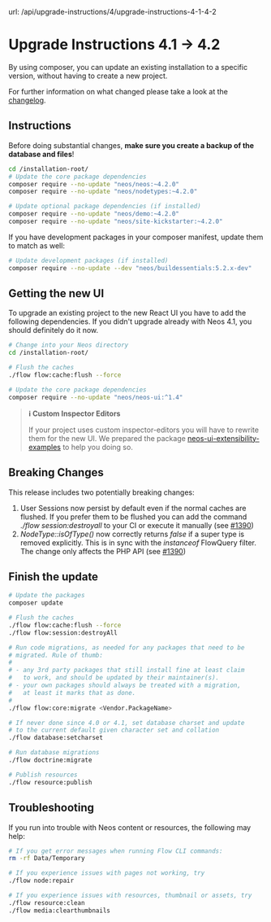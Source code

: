 url: /api/upgrade-instructions/4/upgrade-instructions-4-1-4-2
# Upgrade Instructions 4.1 → 4.2

By using composer, you can update an existing installation to a specific version, without having to create a new project.

For further information on what changed please take a look at the [changelog](https://neos.readthedocs.io/en/4.2/Appendixes/ChangeLogs/index.html).

## Instructions

Before doing substantial changes, **make sure you create a backup of the database and files**!

```bash
cd /installation-root/
# Update the core package dependencies
composer require --no-update "neos/neos:~4.2.0"
composer require --no-update "neos/nodetypes:~4.2.0"

# Update optional package dependencies (if installed)
composer require --no-update "neos/demo:~4.2.0"
composer require --no-update "neos/site-kickstarter:~4.2.0"
```

If you have development packages in your composer manifest, update them to match as well:

```bash
# Update development packages (if installed)
composer require --no-update --dev "neos/buildessentials:5.2.x-dev"
```

## Getting the new UI 

To upgrade an existing project to the new React UI you have to add the following dependencies. If you didn't upgrade already with Neos 4.1, you should definitely do it now.

```bash
# Change into your Neos directory
cd /installation-root/

# Flush the caches 
./flow flow:cache:flush --force

# Update the core package dependencies
composer require --no-update "neos/neos-ui:^1.4"
```

> **ℹ️ Custom Inspector Editors**
> 
> If your project uses custom inspector-editors you will have to rewrite them for the new UI. We prepared the package [neos-ui-extensibility-examples](https://github.com/neos/neos-ui-extensibility-examples) to help you doing so.

## Breaking Changes

This release includes two potentially breaking changes:

1.  User Sessions now persist by default even if the normal caches are flushed. If you prefer them to be flushed you can add the command _./flow session:destroyall_ to your CI or execute it manually (see [#1390](https://github.com/neos/flow-development-collection/issues/1390))
2.  _NodeType::isOfType()_ now correctly returns _false_ if a super type is removed explicitly. This is in sync with the _instanceof_ FlowQuery filter. The change only affects the PHP API (see [#1390](https://github.com/neos/flow-development-collection/issues/1390))

## Finish the update

```bash
# Update the packages
composer update

# Flush the caches
./flow flow:cache:flush --force
./flow flow:session:destroyAll

# Run code migrations, as needed for any packages that need to be
# migrated. Rule of thumb:
#
# - any 3rd party packages that still install fine at least claim
#   to work, and should be updated by their maintainer(s).
# - your own packages should always be treated with a migration,
#   at least it marks that as done.
#
./flow flow:core:migrate <Vendor.PackageName>

# If never done since 4.0 or 4.1, set database charset and update
# to the current default given character set and collation
./flow database:setcharset

# Run database migrations
./flow doctrine:migrate

# Publish resources
./flow resource:publish
```

## Troubleshooting

If you run into trouble with Neos content or resources, the following may help: 

```bash
# If you get error messages when running Flow CLI commands:
rm -rf Data/Temporary

# If you experience issues with pages not working, try 
./flow node:repair

# If you experience issues with resources, thumbnail or assets, try
./flow resource:clean
./flow media:clearthumbnails
```